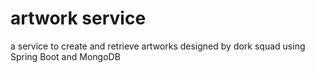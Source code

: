 # artwork service

a service to create and retrieve artworks designed by dork squad using Spring Boot and MongoDB
